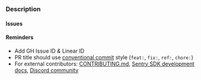 ### Description
<!-- What changed and why? -->

#### Issues
<!--
* resolves: #1234
* resolves: LIN-1234
-->

#### Reminders
- Add GH Issue ID _&_ Linear ID
- PR title should use [conventional commit](https://develop.sentry.dev/engineering-practices/commit-messages/#type) style (`feat:`, `fix:`, `ref:`, `chore:`)
- For external contributors: [CONTRIBUTING.md](../CONTRIBUTING.md), [Sentry SDK development docs](https://develop.sentry.dev/sdk/), [Discord community](https://discord.gg/Ww9hbqr)